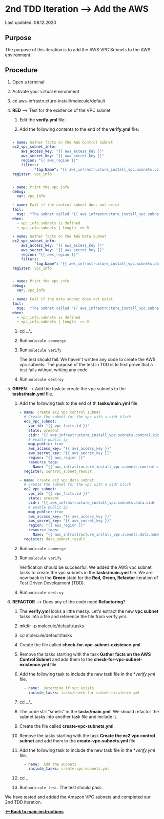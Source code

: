 # 2nd TDD Iteration --> Add the AWS 

Last updated: 08.12.2020

## Purpose

The purpose of this iteration is to add the AWS VPC Subnets to the AWS environment.

## Procedure

1. Open a terminal
2. Activate your virtual environment
1. cd aws-infrastructure-install/molecule/default

1. **RED** --> Test for the existence of the VPC subnet
    
    1. Edit the **verify.yml** file.
    
    1. Add the following contents to the end of the **verify.yml** file:
    
      ```yaml

    - name: Gather facts on the AWS Control Subnet
      ec2_vpc_subnet_info:
          aws_access_key: "{{ aws_access_key }}"
          aws_secret_key: "{{ aws_secret_key }}"
          region: "{{ aws_region }}"
          filters:
                "tag:Name": "{{ aws_infrastructure_install_vpc.subnets.control.name }}"
      register: vpc_info


    - name: Print the vpc info
      debug:
        var: vpc_info

    - name: Fail if the control subnet does not exist
      fail:
        msg:  "The subnet called '{{ aws_infrastructure_install_vpc.subnets.control.name  }}' does not exist."
      when:
        - vpc_info.subnets is defined
        - vpc_info.subnets | length  == 0

    - name: Gather facts on the AWS Data Subnet
      ec2_vpc_subnet_info:
          aws_access_key: "{{ aws_access_key }}"
          aws_secret_key: "{{ aws_secret_key }}"
          region: "{{ aws_region }}"
          filters:
                "tag:Name": "{{ aws_infrastructure_install_vpc.subnets.data.name }}"
      register: vpc_info


    - name: Print the vpc info
      debug:
        var: vpc_info

    - name: Fail if the data subnet does not exist
      fail:
        msg:  "The subnet called '{{ aws_infrastructure_install_vpc.subnets.data.name  }}' does not exist."
      when:
        - vpc_info.subnets is defined
        - vpc_info.subnets | length  == 0
      ``` 
         
      1. cd ../..
      1. Run `molecule converge`
      1. Run `molecule verify`
    
            The test should fail.  We haven't written any
            code to create the AWS vpc subnets.
            The purpose of the test in TDD is to
            first prove that a test fails without writing any
            code.
      1. Run `molecule destroy`

1. **GREEN** --> Add the task to create the vpc subnets to the **tasks/main.yml** file.
    1. Add the following task to the end of th **tasks/main.yml** file.
        
        ```yaml
        - name: create ec2 vpc control subnet
          # Create the subnet for the vpc with a cidr block
          ec2_vpc_subnet:
            vpc_id: "{{ vpc_facts.id }}"
            state: present
            cidr: "{{ aws_infrastructure_install_vpc.subnets.control.cidr  }}"
            # enable public ip
            map_public: true
            aws_access_key: "{{ aws_access_key }}"
            aws_secret_key: "{{ aws_secret_key }}"
            region: "{{ aws_region }}"
            resource_tags:
              Name: "{{ aws_infrastructure_install_vpc.subnets.control.name  }}"
          register: control_subnet_result
        
        - name: create ec2 vpc data subnet
          # Create the subnet for the vpc with a cidr block
          ec2_vpc_subnet:
            vpc_id: "{{ vpc_facts.id }}"
            state: present
            cidr: "{{ aws_infrastructure_install_vpc.subnets.data.cidr  }}"
            # enable public ip
            map_public: true
            aws_access_key: "{{ aws_access_key }}"
            aws_secret_key: "{{ aws_secret_key }}"
            region: "{{ aws_region }}"
            resource_tags:
              Name: "{{ aws_infrastructure_install_vpc.subnets.data.name  }}"
          register: data_subnet_result
        ```
            
      1. Run `molecule converge`
      1. Run `molecule verify`
        
            Verification should
            be successful.  We added the AWS vpc subnet tasks to
             create the vpc subnets in the
            **tasks/main.yml** file.  We are now
            back in the **Green** state for the
            **Red, Green, Refactor** iteration of Test
            Driven Development (TDD).
      1. Run `molecule destroy`
      
1. **REFACTOR** --> Does any of the code need **Refactoring**?

    1. The **verify.yml** looks a little messy.  Let's extract the new **vpc subnet**
        tasks into a file and reference the file from verify.yml.
    1. mkdir -p molecule/default/tasks
    1. cd molecule/default/tasks
    1. Create the file called **check-for-vpc-subnet-existence.yml**.
    1. Remove the tasks starting with the task **Gather facts on the AWS Control Subnet**
    and add them to the **check-for-vpc-subnet-existence.yml** file.
    1. Add the following task to include the new task file in the **verify.yml* file.
    
          ```yaml
            - name:  Determine if vpc exists
              include_tasks: tasks/check-for-subnet-existence.yml
         ``` 
    
    1. cd ../..
    1. The code still "smells" in the **tasks/main.yml**.  We should refactor the 
    subnet tasks into another task file and include it.
    1. Create the file called **create-vpc-subnets.yml**.
    1. Remove the tasks starting with the task **Create the ec2 vpc control subnet**
    and add them to the **create-vpc-subnets.yml** file.
    1. Add the following task to include the new task file in the **verify.yml* file.
        
          ```yaml
            - name:  Add the subnets
              include_tasks: create-vpc-subnets.yml
         ``` 
        
    1. cd ..
    1. Run `molecule test`.  The test should pass.

We have tested and added the Amazon VPC subnets and completed our 2nd TDD iteration.

[**<--Back to main instructions**](../readme.md#2ndTDD)